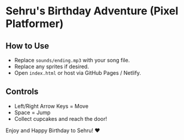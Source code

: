 
# Sehru's Birthday Adventure (Pixel Platformer)

## How to Use
- Replace `sounds/ending.mp3` with your song file.
- Replace any sprites if desired.
- Open `index.html` or host via GitHub Pages / Netlify.

## Controls
- Left/Right Arrow Keys = Move
- Space = Jump
- Collect cupcakes and reach the door!

Enjoy and Happy Birthday to Sehru! ❤️
